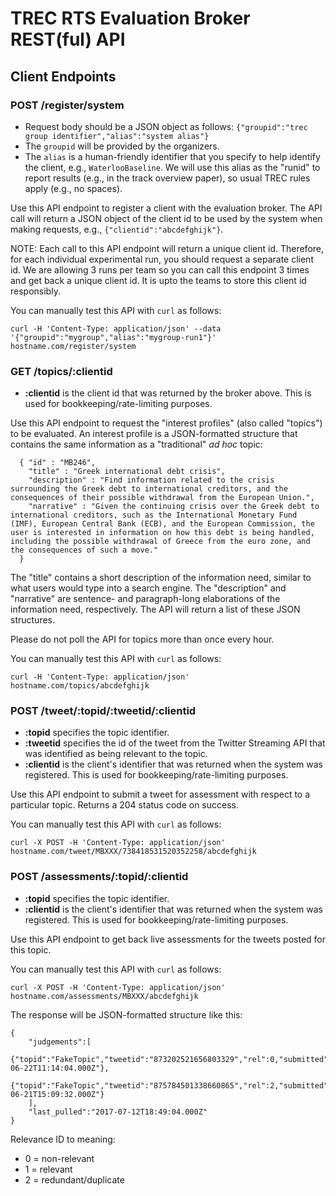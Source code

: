 # TREC RTS Evaluation Broker REST(ful) API

## Client Endpoints

### POST /register/system

- Request body should be a JSON object as follows: `{"groupid":"trec group identifier","alias":"system alias"}`
- The `groupid` will be provided by the organizers.
- The `alias` is a human-friendly identifier that you specify to help identify the client, e.g., `WaterlooBaseline`. We will use this alias as the "runid" to report results (e.g., in the track overview paper), so usual TREC rules apply (e.g., no spaces).

Use this API endpoint to register a client with the evaluation broker.
The API call will return a JSON object of the client id to be used by the system when making requests, e.g., `{"clientid":"abcdefghijk"}`.

NOTE: Each call to this API endpoint will return a unique client id. Therefore, for each individual experimental run, you should request a separate client id. We are allowing 3 runs per team so you can call this endpoint 3 times and get back a unique client id. It is upto the teams to store this client id responsibly.

You can manually test this API with `curl` as follows:

```
curl -H 'Content-Type: application/json' --data '{"groupid":"mygroup","alias":"mygroup-run1"}' hostname.com/register/system
```

### GET /topics/:clientid

- **:clientid** is the client id that was returned by the broker above. This is used for bookkeeping/rate-limiting purposes.

Use this API endpoint to request the "interest profiles" (also called "topics") to be evaluated.
An interest profile is a JSON-formatted structure that contains the
same information as a "traditional" *ad hoc* topic:

```
  { "id" : "MB246",
    "title" : "Greek international debt crisis",
    "description" : "Find information related to the crisis surrounding the Greek debt to international creditors, and the consequences of their possible withdrawal from the European Union.",
    "narrative" : "Given the continuing crisis over the Greek debt to international creditors, such as the International Monetary Fund (IMF), European Central Bank (ECB), and the European Commission, the user is interested in information on how this debt is being handled, including the possible withdrawal of Greece from the euro zone, and the consequences of such a move."
  }
```

The "title" contains a short description of the information need,
similar to what users would type into a search engine. The
"description" and "narrative" are sentence- and paragraph-long
elaborations of the information need, respectively.
The API will return a list of these JSON structures.

Please do not poll the API for topics more than once every hour.

You can manually test this API with `curl` as follows:

```
curl -H 'Content-Type: application/json' hostname.com/topics/abcdefghijk
```

### POST /tweet/:topid/:tweetid/:clientid

- **:topid** specifies the topic identifier.
- **:tweetid** specifies the id of the tweet from the Twitter Streaming API that was identified as being relevant to the topic.
- **:clientid** is the client's identifier that was returned when the system was registered. This is used for bookkeeping/rate-limiting purposes.

Use this API endpoint to submit a tweet for assessment with respect to a particular topic. Returns a 204 status code on success.

You can manually test this API with `curl` as follows:

```
curl -X POST -H 'Content-Type: application/json' hostname.com/tweet/MBXXX/738418531520352258/abcdefghijk
```


### POST /assessments/:topid/:clientid

- **:topid** specifies the topic identifier.
- **:clientid** is the client's identifier that was returned when the system was registered. This is used for bookkeeping/rate-limiting purposes.

Use this API endpoint to get back live assessments for the tweets posted for this topic.

You can manually test this API with `curl` as follows:

```
curl -X POST -H 'Content-Type: application/json' hostname.com/assessments/MBXXX/abcdefghijk
```
The response will be JSON-formatted structure like this:
```
{
    "judgements":[
        {"topid":"FakeTopic","tweetid":"873202521656803329","rel":0,"submitted":"2017-06-22T11:14:04.000Z"},
        {"topid":"FakeTopic","tweetid":"875784501338660865","rel":2,"submitted":"2017-06-21T15:09:32.000Z"}
    ],
    "last_pulled":"2017-07-12T18:49:04.000Z"
}
```
Relevance ID to meaning:
- 0 = non-relevant
- 1 = relevant
- 2 = redundant/duplicate
